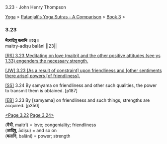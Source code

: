 3.23 - John Henry Thompson 

[Yoga](../../../yoga.html)‎ > ‎[Patanjali's Yoga Sutras - A Comparison](../../patanjani.html)‎ > ‎[Book 3](../book-3.html)‎ > ‎

### 3.23

**मैत्र्यदिषु बलानि ॥२३॥**  
maitry-adiṣu balāni ||23||  
  
  
[\[RS\] 3.23 Meditating on love (maitri) and the other positive attitudes (see ys 1.33) engenders the necessary strength.](http://www.ashtangayoga.info/philosophy/yoga-sutra-patanjali/chapter-3/item/maitry-adishu-balani-23/)  
  
[\[JW\] 3.23 \[As a result of constraint\] upon friendliness and \[other sentiments there arise\] powers \[of friendliness\].](http://books.google.com/books?id=YzFImjtOxUwC&pg=PA252&ci=131%2C639%2C828%2C83&source=bookclip)  
  
[\[SS\]](http://www.amazon.com/Yoga-Sutras-Patanjali-Commentary-Satchidananda/dp/0932040381) 3.24 By samyama on friendliness and other such qualities, the power to transmit them is obtained. \[p187\]  
  
[\[EB\]](http://www.amazon.com/Yoga-Sutras-Patanjali-Translation-Commentary/dp/0865477361/ref=sr_1_1?ie=UTF8&s=books&qid=1250508322&sr=1-1) 3.23 By \[samyama\] on friendliness and such things, strengths are acquired. \[p350\]  
  
  
[<Page 3.22](322.html)  [Page 3.24>](324.html)  
  

(**मैत्री**, maitrī) = love; congeniality; friendliness  
(**आदिषु**, ādiṣu) = and so on  
(**बलानि**, balāni) = power; strength

